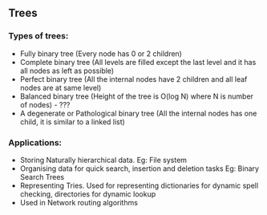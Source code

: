 ##  Trees

### Types of trees:
- Fully binary tree (Every node has 0 or 2 children)
- Complete binary tree (All levels are filled except the last level and it has all nodes as left as possible)
- Perfect binary tree (All the internal nodes have 2 children and all leaf nodes are at same level)
- Balanced binary tree (Height of the tree is O(log N) where N is number of nodes) - ???
- A degenerate or Pathological binary tree (All the internal nodes has one child, it is similar to a linked list)

### Applications:
- Storing Naturally hierarchical data. Eg: File system
- Organising data for quick search, insertion and deletion tasks Eg: Binary Search Trees
- Representing Tries. Used for representing dictionaries for dynamic spell checking, directories for dynamic lookup
- Used in Network routing algorithms
